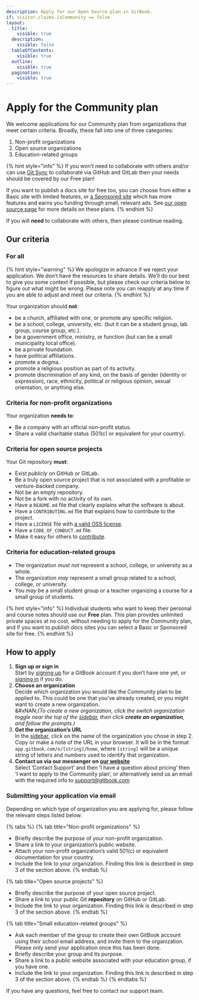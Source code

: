 ```yaml
---
description: Apply for our Open Source plan in GitBook.
if: visitor.claims.isCommunity == false
layout:
  title:
    visible: true
  description:
    visible: false
  tableOfContents:
    visible: true
  outline:
    visible: true
  pagination:
    visible: true
---
```


# Apply for the Community plan

We welcome applications for our Community plan from organizations that meet certain criteria. Broadly, these fall into one of three categories:

1. Non-profit organizations
2. Open source organizations
3. Education-related groups

{% hint style="info" %}
If you won’t need to collaborate with others and/or can use [Git Sync](../../getting-started/git-sync/) to collaborate via GitHub and GitLab then your needs should be covered by our Free plan!

If you want to publish a docs site for free too, you can choose from either a Basic site with limited features, or [a Sponsored site](sponsored-site-plan.md) which has more features and earns you funding through small, relevant ads. See [our open source page](https://www.gitbook.com/solutions/open-source) for more details on these plans.
{% endhint %}

If you will **need** to collaborate with others, then please continue reading.

## Our criteria

### For all

{% hint style="warning" %}
We apologize in advance if we reject your application. We don’t have the resources to share details. We’ll do our best to give you some context if possible, but please check our criteria below to figure out what might be wrong. Please note you can reapply at any time if you are able to adjust and meet our criteria.
{% endhint %}

Your organization should **not**:

* be a church, affiliated with one, or promote any specific religion.
* be a school, college, university, etc. (but it can be a student group, lab group, course group, etc.).
* be a government office, ministry, or function (but can be a small municipality local office).
* be a private foundation.
* have political affiliations.
* promote a dogma.
* promote a religious position as part of its activity.
* promote discrimination of any kind, on the basis of gender (identity or expression), race, ethnicity, political or religious opinion, sexual orientation, or anything else.

### Criteria for non-profit organizations

Your organization **needs to**:

* Be a company with an official non-profit status.
* Share a valid charitable status (501(c) or equivalent for your country).

### Criteria for open source projects

Your Git repository **must**:

* Exist _publicly_ on GitHub or GitLab.
* Be a truly open source project that is not associated with a profitable or venture-backed company.
* Not be an empty repository.
* Not be a fork with no activity of its own.
* Have a `README.md` file that clearly explains what the software is about.
* Have a `CONTRIBUTING.md` file that explains how to contribute to the project.
* Have a `LICENSE` file with [a valid OSS license](https://choosealicense.com/).
* Have a `CODE_OF_CONDUCT.md` file.
* Make it easy for others to [contribute](https://docs.github.com/en/get-started/exploring-projects-on-github/finding-ways-to-contribute-to-open-source-on-github#finding-good-first-issues).

### Criteria for education-related groups

* The organization _must not_ represent a school, college, or university as a whole.
* The organization _may_ represent a small group related to a school, college, or university.
* You _may_ be a small student group or a teacher organizing a course for a small group of students.

{% hint style="info" %}
Individual students who want to keep their personal and course notes should use our **Free** plan. This plan provides unlimited private spaces at no cost, without needing to apply for the Community plan, and if you want to publish docs sites you can select a Basic or Sponsored site for free.
{% endhint %}

## How to apply

1. **Sign up or sign in**\
   Start by [signing up](https://app.gitbook.com/join) for a GitBook account if you don’t have one yet, or [signing in](https://app.gitbook.com) if you do.
2. **Choose an organization**\
   Decide which organization you would like the Community plan to be applied to. This could be one that you’ve already created, or you might want to create a new organization.\
   &#xNAN;_(To create a new organization, click the switch organization toggle near the top of the_ [_sidebar_](https://docs.gitbook.com/getting-started/overview#sidebar)_, then click **create an organization**, and follow the prompts.)_
3. **Get the organization’s URL**\
   In the [sidebar](https://docs.gitbook.com/getting-started/overview#sidebar), click on the name of the organization you chose in step 2. Copy or make a note of the URL in your browser. It will be in the format `app.gitbook.com/o/[string]/home`, where `[string]` will be a unique string of letters and numbers used to identify that organization.
4. **Contact us via our messenger on** [**our website**](https://www.gitbook.com/contact)\
   Select ’Contact Support’ and then ’I have a question about pricing’ then ’I want to apply to the Community plan’, or alternatively send us an email with the required info to support@gitbook.com

### Submitting your application via email

Depending on which type of organization you are applying for, please follow the relevant steps listed below.

{% tabs %}
{% tab title="Non-profit organizations" %}
* Briefly describe the purpose of your non-profit organization.
* Share a link to your organization’s public website.
* Attach your non-profit organization’s valid 501(c) or equivalent documentation for your country.
* Include the link to your organization. Finding this link is described in step 3 of the section above.
{% endtab %}

{% tab title="Open source projects" %}
* Briefly describe the purpose of your open source project.
* Share a link to your public Git **repository** on GitHub or GitLab.
* Include the link to your organization. Finding this link is described in step 3 of the section above.
{% endtab %}

{% tab title="Small education-related groups" %}
* Ask each member of the group to create their own GitBook account using their school email address, and invite them to the organization. Please only send your application once this has been done.
* Briefly describe your group and its purpose.
* Share a link to a public website associated with your education group, if you have one.
* Include the link to your organization. Finding this link is described in step 3 of the section above.
{% endtab %}
{% endtabs %}

If you have any questions, feel free to contact our support team.
